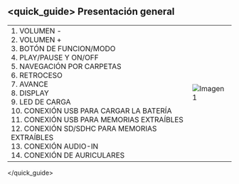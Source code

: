 ## <quick_guide> Presentación general

|  |  |
|:-------|:-------|
|1.	VOLUMEN - <br> 2. VOLUMEN + <br> 3. BOTÓN DE FUNCION/MODO <br> 4. PLAY/PAUSE Y ON/OFF <br> 5. NAVEGACIÓN POR CARPETAS <br> 6.	RETROCESO <br> 7.	AVANCE <br> 8. DISPLAY <br> 9. LED DE CARGA <br> 10. CONEXIÓN USB PARA CARGAR LA BATERÍA <br> 11. CONEXIÓN USB PARA MEMORIAS EXTRAÍBLES <br> 12. CONEXIÓN SD/SDHC PARA MEMORIAS EXTRAÍBLES	<br> 13.	CONEXIÓN AUDIO-IN <br> 14.	CONEXIÓN DE AURICULARES|![Imagen1](http://static.energysistem.com/images/manuals/39758/53982f9531054.jpg)|
</quick_guide>
